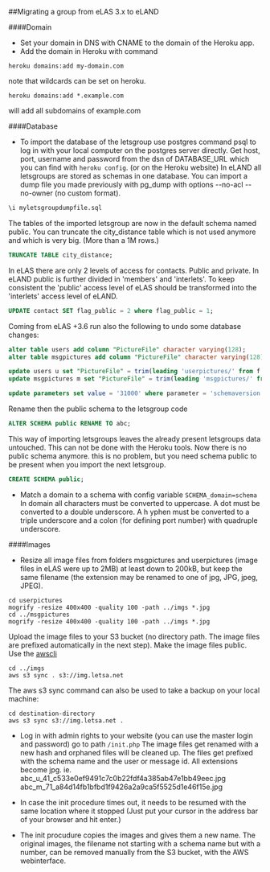 ##Migrating a group from eLAS 3.x to eLAND

####Domain

* Set your domain in DNS with CNAME to the domain of the Heroku app.
* Add the domain in Heroku with command
```shell
heroku domains:add my-domain.com
```
note that wildcards can be set on heroku.  
```shell
heroku domains:add *.example.com
```
will add all subdomains of example.com

####Database

* To import the database of the letsgroup use postgres command psql to log in with your local computer on the postgres server directly. Get host, port, username and password from the dsn of DATABASE_URL which you can find with `heroku config`. (or on the Heroku website)
In eLAND all letsgroups are stored as schemas in one database.
You can import a dump file you made previously with pg_dump with options --no-acl --no-owner (no custom format).
```sql
\i myletsgroupdumpfile.sql
```
The tables of the imported letsgroup are now in the default schema named public.
You can truncate the city_distance table which is not used anymore and which is very big. (More than a 1M rows.)
```sql
TRUNCATE TABLE city_distance;
```
In eLAS there are only 2 levels of access for contacts. Public and private. In eLAND public is further divided in 'members' and 'interlets'. To keep consistent the 'public' access level of eLAS should be transformed into the 'interlets' access level of eLAND.
```sql
UPDATE contact SET flag_public = 2 where flag_public = 1;
```

Coming from eLAS +3.6 run also the following to undo some database changes:

```sql
alter table users add column "PictureFile" character varying(128);
alter table msgpictures add column "PictureFile" character varying(128);

update users u set "PictureFile" = trim(leading 'userpictures/' from f.path) from files f where f.fileid = u.pictureid;
update msgpictures m set "PictureFile" = trim(leading 'msgpictures/' from f.path) from files f where f.fileid = m.pictureid;

update parameters set value = '31000' where parameter = 'schemaversion';
```

Rename then the public schema to the letsgroup code
```sql
ALTER SCHEMA public RENAME TO abc;
```
This way of importing letsgroups leaves the already present letsgroups data untouched. This can not be done with the Heroku tools.
Now there is no public schema anymore. this is no problem, but you need schema public to be present when you import the next letsgroup.
```sql
CREATE SCHEMA public;
```

* Match a domain to a schema with config variable `SCHEMA_domain=schema`
In domain all characters must be converted to uppercase. A dot must be converted to a double underscore. A h
yphen must be converted to a triple underscore and a colon (for defining port number) with quadruple underscore.


####Images

* Resize all image files from folders msgpictures and userpictures (image files in eLAS were up to 2MB) at least down to 200kB, but keep the same filename (the extension may be renamed to one of jpg, JPG, jpeg, JPEG).

```
cd userpictures
mogrify -resize 400x400 -quality 100 -path ../imgs *.jpg
cd ../msgpictures
mogrify -resize 400x400 -quality 100 -path ../imgs *.jpg
```

Upload the image files to your S3 bucket (no directory path. The image files are prefixed automatically in the next step).
Make the image files public. Use the [awscli](https://aws.amazon.com/cli/)

```
cd ../imgs
aws s3 sync . s3://img.letsa.net
```

The aws s3 sync command can also be used to take a backup on your local machine:

```
cd destination-directory
aws s3 sync s3://img.letsa.net .
``` 

* Log in with admin rights to your website (you can use the master login and password) go to path `/init.php` The image files get renamed with a new hash and orphaned files will be cleaned up.
The files get prefixed with the schema name and the user or message id. All extensions become jpg.
ie.
    abc_u_41_c533e0ef9491c7c0b22fdf4a385ab47e1bb49eec.jpg
    abc_m_71_a84d14fb1bfbd1f9426a2a9ca5f5525d1e46f15e.jpg


* In case the init procedure times out, it needs to be resumed with the same location where it stopped (Just put your cursor in the address bar of your browser and hit enter.)
* The init procudure copies the images and gives them a new name. The original images, the filename not starting with a schema name but with a number, can be removed manually from the S3 bucket, with the AWS webinterface.

